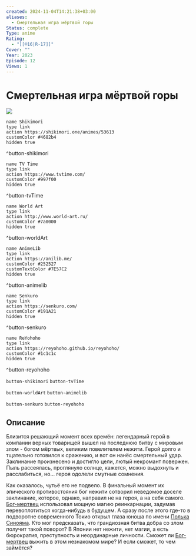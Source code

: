 ```yaml
---
created: 2024-11-04T14:21:38+03:00
aliases:
  - Смертельная игра мёртвой горы
Status: complete
Type: anime
Rating:
  - "[[®️16|R-17]]"
Cover: ""
Year: 2023
Episode: 12
Views: 1
---
```


# Смертельная игра мёртвой горы

![](https://nyaa.shikimori.one/uploads/poster/animes/53613/28fb32db51c6a98c169e3541ca7af6b0.jpeg)

```button
name Shikimori
type link
action https://shikimori.one/animes/53613
customColor #4682b4
hidden true
```
^button-shikimori

```button
name TV Time
type link
action https://www.tvtime.com/
customColor #997f00
hidden true
```
^button-tvTime

```button
name World Art
type link
action http://www.world-art.ru/
customColor #7a0000
hidden true
```
^button-worldArt

```button
name AnimeLib
type link
action https://anilib.me/
customColor #252527
customTextColor #7E57C2
hidden true
```
^button-animelib

```button
name Senkuro
type link
action https://senkuro.com/
customColor #191A21
hidden true
```
^button-senkuro

```button
name ReYohoho
type link
action https://reyohoho.github.io/reyohoho/
customColor #1c1c1c
hidden true
```
^button-reyohoho

`button-shikimori` `button-tvTime`

`button-worldArt` `button-animelib`

`button-senkuro` `button-reyohoho`

## Описание

Близится решающий момент всех времён: легендарный герой в компании верных товарищей вышел на последнюю битву с мировым злом - богом мёртвых, великим повелителем нежити. Герой долго и тщательно готовился к сражению, и вот он нанёс смертельный удар. Заклинание произнесено и достигло цели, лютый некромант повержен. Пыль рассеялась, проглянуло солнце, кажется, можно выдохнуть и расслабиться, но... героя одолели смутные сомнения.

Как оказалось, чутьё его не подвело. В финальный момент их эпического противостояния бог нежити сотворил неведомое доселе заклинание, которое, однако, направил не на героя, а на себя самого. [Бог-мертвец](https://shikimori.one/characters/172317-corpse-god) использовал мощную магию реинкарнации, задумав перевоплотиться когда-нибудь в будущем. А сразу после этого где-то в подворотне современного Токио открыл глаза юноша по имени [Полька Синояма](https://shikimori.one/characters/200455-polka-shinoyama). Кто мог предсказать, что грандиозная битва добра со злом получит такой поворот? В Японии нет нежити, нет магии, а есть бюрократия, преступность и неординарные личности. Сможет ли [Бог-мертвец](https://shikimori.one/characters/172317-corpse-god) выжить в этом незнакомом мире? И если сможет, то чем займётся?
